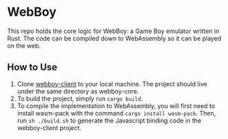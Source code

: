 # WebBoy

This repo holds the core logic for WebBoy: a Game Boy emulator written in Rust. The code can be compiled down to WebAssembly so it can be played on the web.

## How to Use

1. Clone [webboy-client](https://github.com/smparsons/webboy-client) to your local machine. The project should live under the same directory as webboy-core.
2. To build the project, simply run `cargo build`.
3. To compile the implementation to WebAssembly, you will first need to install wasm-pack with the command `cargo install wasm-pack`. Then, run `sh ./build.sh` to generate the Javascript binding code in the webboy-client project.
